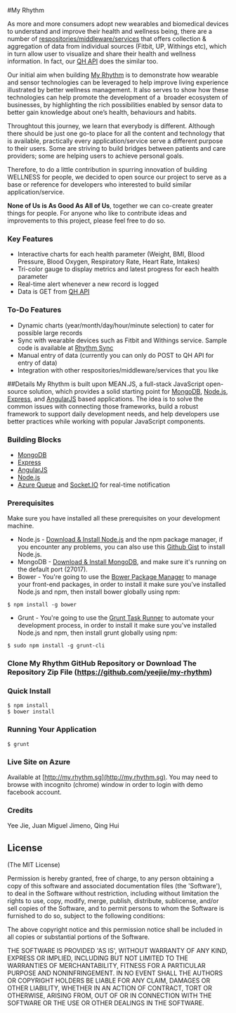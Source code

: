 #My Rhythm

As more and more consumers adopt new wearables and biomedical devices to understand and improve their health and wellness being, there are a number of [respositories/middleware/services](https://zenobase.uservoice.com/knowledgebase/articles/360890-how-does-zenobase-compare-to-other-services) that offers collection & aggregation of data from individual sources (Fitbit, UP, Withings etc), which in turn allow user to visualize and share their health and wellness information. In fact, our [QH API](http://qh.rhythm.sg) does the similar too.

Our initial aim when building [My Rhythm](http://my.rhythm.sg) is to demonstrate how wearable and sensor technologies can be leveraged to help improve living experience illustrated by better wellness management. It also serves to show how these technologies can help promote the development of a  broader ecosystem of businesses, by highlighting the rich possibilities enabled by sensor data to better gain knowledge about one’s health, behaviours and habits.

Throughtout this journey, we learn that everybody is different. Although there should be just one go-to place for all the content and technology that is available, practically every application/service serve a different purpose to their users.  Some are striving to build bridges between patients and care providers; some are helping users to achieve personal goals.

Therefore, to do a little contribution in spurring innovation of building WELLNESS for people, we decided to open source our project to serve as a base or reference for developers who interested to build similar application/service.

**None of Us is As Good As All of Us**, together we can co-create greater things for people. For anyone who like to contribute ideas and improvements to this project, please feel free to do so. 

### Key Features
  * Interactive charts for each health parameter (Weight, BMI, Blood Pressure, Blood Oxygen, Respiratory Rate, Heart Rate, Intakes)
  * Tri-color gauge to display metrics and latest progress for each health parameter
  * Real-time alert whenever a new record is logged
  * Data is GET from [QH API](http://qh.rhythm.sg)

### To-Do Features
  * Dynamic charts (year/month/day/hour/minute selection) to cater for possible large records
  * Sync with wearable devices such as Fitbit and Withings service. Sample code is available at [Rhythm Sync](https://github.com/yeejie/rhythm-sync)
  * Manual entry of data (currently you can only do POST to QH API for entry of data)
  * Integration with other respositories/middleware/services that you like

##Details
My Rhythm is built upon MEAN.JS, a full-stack JavaScript open-source solution, which provides a solid starting point for [MongoDB](http://www.mongodb.org/), [Node.js](http://www.nodejs.org/), [Express](http://expressjs.com/), and [AngularJS](http://angularjs.org/) based applications. The idea is to solve the common issues with connecting those frameworks, build a robust framework to support daily development needs, and help developers use better practices while working with popular JavaScript components. 

### Building Blocks
  * [MongoDB](http://mongodb.org/)
  * [Express](http://expressjs.com/)
  * [AngularJS](http://angularjs.org/)
  * [Node.js](http://nodejs.org/)
  * [Azure Queue](http://azure.microsoft.com) and [Socket.IO](http://socket.io) for real-time notification

### Prerequisites
Make sure you have installed all these prerequisites on your development machine.
* Node.js - [Download & Install Node.js](http://www.nodejs.org/download/) and the npm package manager, if you encounter any problems, you can also use this [Github Gist](https://gist.github.com/isaacs/579814) to install Node.js.
* MongoDB - [Download & Install MongoDB](http://www.mongodb.org/downloads), and make sure it's running on the default port (27017).
* Bower - You're going to use the [Bower Package Manager](http://bower.io/) to manage your front-end packages, in order to install it make sure you've installed Node.js and npm, then install bower globally using npm:

```
$ npm install -g bower
```

* Grunt - You're going to use the [Grunt Task Runner](http://gruntjs.com/) to automate your development process, in order to install it make sure you've installed Node.js and npm, then install grunt globally using npm:

```
$ sudo npm install -g grunt-cli
```

### Clone My Rhythm GitHub Repository or Download The Repository Zip File (https://github.com/yeejie/my-rhythm)

### Quick Install

```
$ npm install
$ bower install
```

### Running Your Application

```
$ grunt
```

### Live Site on Azure
Available at [http://my.rhythm.sg](http://my.rhythm.sg). You may need to browse with incognito (chrome) window in order to login with demo facebook account.

### Credits
Yee Jie, Juan Miguel Jimeno, Qing Hui

## License
(The MIT License)

Permission is hereby granted, free of charge, to any person obtaining
a copy of this software and associated documentation files (the
'Software'), to deal in the Software without restriction, including
without limitation the rights to use, copy, modify, merge, publish,
distribute, sublicense, and/or sell copies of the Software, and to
permit persons to whom the Software is furnished to do so, subject to
the following conditions:

The above copyright notice and this permission notice shall be
included in all copies or substantial portions of the Software.

THE SOFTWARE IS PROVIDED 'AS IS', WITHOUT WARRANTY OF ANY KIND,
EXPRESS OR IMPLIED, INCLUDING BUT NOT LIMITED TO THE WARRANTIES OF
MERCHANTABILITY, FITNESS FOR A PARTICULAR PURPOSE AND NONINFRINGEMENT.
IN NO EVENT SHALL THE AUTHORS OR COPYRIGHT HOLDERS BE LIABLE FOR ANY
CLAIM, DAMAGES OR OTHER LIABILITY, WHETHER IN AN ACTION OF CONTRACT,
TORT OR OTHERWISE, ARISING FROM, OUT OF OR IN CONNECTION WITH THE
SOFTWARE OR THE USE OR OTHER DEALINGS IN THE SOFTWARE.
